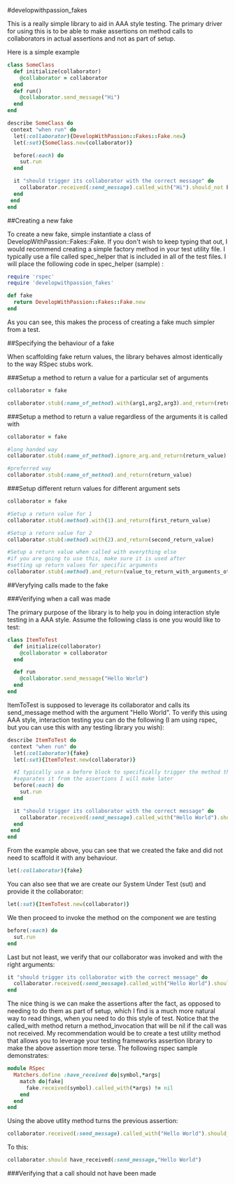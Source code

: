 #developwithpassion_fakes

This is a really simple library to aid in AAA style testing. The primary driver for using this is to be able to make assertions on method calls to collaborators in actual assertions and not as part of setup.

Here is a simple example

```ruby
class SomeClass
  def initialize(collaborator)
    @collaborator = collaborator
  end
  def run()
    @collaborator.send_message("Hi")
  end
end

describe SomeClass do
 context "when run" do
  let(:collaborator){DevelopWithPassion::Fakes::Fake.new}
  let(:sut){SomeClass.new(collaborator)}

  before(:each) do
    sut.run
  end

  it "should trigger its collaborator with the correct message" do
    collaborator.received(:send_message).called_with("Hi").should_not be_nil
  end
 end
end
```

##Creating a new fake

To create a new fake, simple instantiate a class of DevelopWithPassion::Fakes::Fake. If you don't wish to keep typing that out, I would recommend creating a simple factory method in your test utility file. I typically use a file called spec_helper that is included in all of the test files. I will place the following code in spec_helper (sample) :

```ruby
require 'rspec'
require 'developwithpassion_fakes'

def fake
  return DevelopWithPassion::Fakes::Fake.new
end
```
As you can see, this makes the process of creating a fake much simpler from a test.

##Specifying the behaviour of a fake

When scaffolding fake return values, the library behaves almost identically to the way RSpec stubs work. 

###Setup a method to return a value for a particular set of arguments
```ruby
collaborator = fake

collaborator.stub(:name_of_method).with(arg1,arg2,arg3).and_return(return_value)
```

###Setup a method to return a value regardless of the arguments it is called with
```ruby
collaborator = fake

#long handed way
collaborator.stub(:name_of_method).ignore_arg.and_return(return_value)

#preferred way
collaborator.stub(:name_of_method).and_return(return_value)
```

###Setup different return values for different argument sets
```ruby
collaborator = fake

#Setup a return value for 1
collaborator.stub(:method).with(1).and_return(first_return_value)

#Setup a return value for 2
collaborator.stub(:method).with(2).and_return(second_return_value)

#Setup a return value when called with everything else 
#if you are going to use this, make sure it is used after 
#setting up return values for specific arguments
collaborator.stub(:method).and_return(value_to_return_with_arguments_other_than_1_and_2)
```

##Veryfying calls made to the fake


###Verifying when a call was made

The primary purpose of the library is to help you in doing interaction style testing in a AAA style. Assume the following class is one you would like to test:

```ruby
class ItemToTest
  def initialize(collaborator)
    @collaborator = collaborator
  end

  def run
    @collaborator.send_message("Hello World")
  end
end
```

ItemToTest is supposed to leverage its collaborator and calls its send_message method with the argument "Hello World". To verify this using AAA style, interaction testing you can do the following (I am using rspec, but you can use this with any testing library you wish):

```ruby
describe ItemToTest do
 context "when run" do
  let(:collaborator){fake}
  let(:sut){ItemToTest.new(collaborator)}

  #I typically use a before block to specifically trigger the method that I am testing, so it cleanly
  #separates it from the assertions I will make later
  before(:each) do
    sut.run
  end

  it "should trigger its collaborator with the correct message" do
    collaborator.received(:send_message).called_with("Hello World").should_not be_nil
  end
 end
end
```
From the example above, you can see that we created the fake and did not need to scaffold it with any behaviour. 

```ruby
let(:collaborator){fake}
```

You can also see that we are create our System Under Test (sut) and provide it the collaborator:

```ruby
let(:sut){ItemToTest.new(collaborator)}
```

We then proceed to invoke the method on the component we are testing

```ruby
before(:each) do
  sut.run
end
```

Last but not least, we verify that our collaborator was invoked and with the right arguments:

```ruby
it "should trigger its collaborator with the correct message" do
  collaborator.received(:send_message).called_with("Hello World").should_not be_nil
end
```

The nice thing is we can make the assertions after the fact, as opposed to needing to do them as part of setup, which I find is a much more natural way to read things, when you need to do this style of test. Notice that the called_with method return a method_invocation that will be nil if the call was not received. My recommendation would be to create a test utility method that allows you to leverage your testing frameworks assertion library to make the above assertion more terse. The
following rspec sample demonstrates:

```ruby
module RSpec
  Matchers.define :have_received do|symbol,*args|
    match do|fake|
      fake.received(symbol).called_with(*args) != nil
    end
  end
end
```

Using the above utlity method turns the previous assertion:

```ruby
collaborator.received(:send_message).called_with("Hello World").should_not be_nil
```

To this:

```ruby
collaborator.should have_received(:send_message,"Hello World")
```

###Verifying that a call should not have been made
